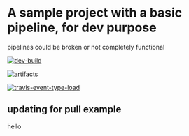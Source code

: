# A sample project with a basic pipeline, for dev purpose

pipelines could be broken or not completely functional

[![dev-build](https://github.com/ozeta/actions-playground/actions/workflows/cache-between-jobs.yml/badge.svg)](https://github.com/ozeta/actions-playground/actions/workflows/cache-between-jobs.yml)

[![artifacts](https://github.com/ozeta/actions-playground/actions/workflows/artifacts-between-jobs.yml/badge.svg)](https://github.com/ozeta/actions-playground/actions/workflows/artifacts-between-jobs.yml)

[![travis-event-type-load](https://github.com/ozeta/actions-playground/actions/workflows/travis-event-type.yml/badge.svg?branch=action%2Ftravis-env-parse)](https://github.com/ozeta/actions-playground/actions/workflows/travis-event-type.yml)

## updating for pull example

hello